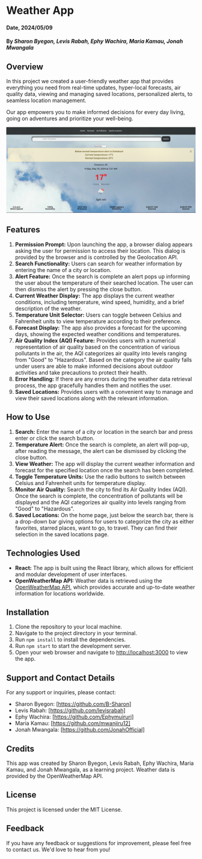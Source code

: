 # Weather App

#### Date, 2024/05/09

#### By *Sharon Byegon, Levis Rabah, Ephy Wachira, Maria Kamau, Jonah Mwangala*

## Overview
In this project we created a user-friendly weather app that provides everything you need from real-time updates, hyper-local forecasts, air quality data, viewing and managing saved locations, personalized alerts, to seamless location management. <br>

Our app empowers you to make informed decisions for every day living, going on adventures and prioritize your well-being.

![awe weather](https://github.com/B-Sharon/weatherApp/blob/main/demo.png)

## Features
1. **Permission Prompt:** Upon launching the app, a browser dialog appears asking the user for permission to access their location. This dialog is provided by the browser and is controlled by the Geolocation API.
2. **Search Functionality:** Users can search for weather information by entering the name of a city or location.
3. **Alert Feature:** Once the search is complete an alert pops up informing the user about the temperature of their searched location. The user can then dismiss the alert by pressing the close button.
4. **Current Weather Display:** The app displays the current weather conditions, including temperature, wind speed, humidity, and a brief description of the weather.
5. **Temperature Unit Selector:** Users can toggle between Celsius and Fahrenheit units to view temperature according to their preference.
6. **Forecast Display:** The app also provides a forecast for the upcoming days, showing the expected weather conditions and temperatures.
7. **Air Quality Index (AQI) Feature:** Provides users with a numerical representation of air quality based on the concentration of various pollutants in the air, the AQI categorizes air quality into levels ranging from "Good" to "Hazardous". Based on the category the air quality falls under users are able to make informed decisions about outdoor activities and take precautions to protect their health.
8. **Error Handling:** If there are any errors during the weather data retrieval process, the app gracefully handles them and notifies the user.
9. **Saved Locations:** Provides users with a convenient way to manage and view their saved locations along with the relevant information.


## How to Use
1. **Search:** Enter the name of a city or location in the search bar and press enter or click the search button.
2. **Temperature Alert:** Once the search is complete, an alert will pop-up, after reading the message, the alert can be dismissed by clicking the close button.
2. **View Weather:** The app will display the current weather information and forecast for the specified location once the search has been completed. 
3. **Toggle Temperature Units:** Use the radio buttons to switch between Celsius and Fahrenheit units for temperature display.
4. **Monitor Air Quality:** Search the city to find its Air Quality Index (AQI). Once the search is complete, the concentration of pollutants will be displayed and the AQI categorizes air quality into levels ranging from "Good" to "Hazardous".
5. **Saved Locations:** On the home page, just below the search bar, there is a drop-down bar giving options for users to categorize the city as either favorites, starred places, want to go, to travel. They can find their selection in the saved locations page.


## Technologies Used
- **React:** The app is built using the React library, which allows for efficient and modular development of user interfaces.
- **OpenWeatherMap API:**  Weather data is retrieved using the [OpenWeatherMap API](https://openweathermap.org/), which provides accurate and up-to-date weather information for locations worldwide.

## Installation
1. Clone the repository to your local machine.
2. Navigate to the project directory in your terminal.
3. Run `npm install` to install the dependencies.
4. Run `npm start` to start the development server.
5. Open your web browser and navigate to [http://localhost:3000](http://localhost:3000) to view the app.

## Support and Contact Details
For any support or inquiries, please contact:
- Sharon Byegon: [https://github.com/B-Sharon]
- Levis Rabah: [https://github.com/levisrabah]
- Ephy Wachira: [https://github.com/Ephymuiruri]
- Maria Kamau: [https://github.com/mwanjiru12]
- Jonah Mwangala: [https://github.com/JonahOfficial]

## Credits
This app was created by Sharon Byegon, Levis Rabah, Ephy Wachira, Maria Kamau, and Jonah Mwangala, as a learning project. Weather data is provided by the OpenWeatherMap API.

## License
This project is licensed under the MIT License.

## Feedback
If you have any feedback or suggestions for improvement, please feel free to contact us. We'd love to hear from you!
